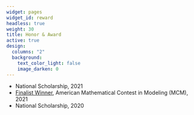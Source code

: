 ```yaml
---
widget: pages
widget_id: reward
headless: true
weight: 30
title: Honor & Award
active: true
design:
  columns: "2"
  background:
    text_color_light: false
    image_darken: 0
---
```

<!--StartFragment-->

* National Scholarship, 2021
* [Finalist Winner](https://www.csyixinliu.com/materials/2021mcm_f.pdf), American Mathematical Contest in Modeling (MCM), 2021 
* National Scholarship, 2020

<!--EndFragment-->